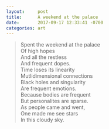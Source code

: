 ```yaml
---
layout: 	post
title: 		A weekend at the palace
date: 		2017-09-17 12:33:41 -0700
categories: art
---
```



>Spent the weekend at the palace <br/>
>Of high hopes <br/>
>And all the restless <br/>
>And frequent dopes. <br/>
>Time loses its linearity <br/>
>Mutlidimensional connections <br/>
>Black holes and singularity <br/>
>Are frequent emotions. <br/>
>Because bodies are frequent <br/>
>But personalites are sparse. <br/>
>As people came and went, <br/>
>One made me see stars <br/>
>In this cloudy sky. <br/>


<!-- >Clearing the heavens <br/>
>Lending love and light <br/>
>To all that happens. -->
